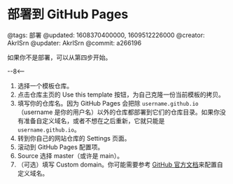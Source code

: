 # 部署到 GitHub Pages

@tags: 部署
@updated: 1608370400000, 1609512226000
@creator: AkrISrn
@updater: AkrISrn
@commit: a266196

如果你不是部署[](/docs/template.md "#")，可以从第四步开始。

--8<--

1. 选择一个模板仓库。
1. 点击仓库主页的 Use this template 按钮，为自己克隆一份当前模板的拷贝。
1. 填写你的仓库名。因为 GitHub Pages 会把除 `username.github.io` （username 是你的用户名）以外的仓库都部署到它们的仓库目录。如果你没有准备自定义域名，或者不想在之后重新[](/docs/compile.md "#")，它就只能是 `username.github.io`。
1. 转到你自己的网站仓库的 Settings 页面。
1. 滚动到 GitHub Pages 配置项。
1. Source 选择 master（或许是 main）。
1. （可选）填写 Custom domain。你可能需要参考 [GitHub 官方文档](https://docs.github.com/cn/free-pro-team@latest/github/working-with-github-pages/managing-a-custom-domain-for-your-github-pages-site)来配置自定义域名。
